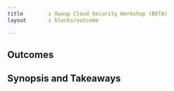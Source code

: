 ```yaml
---
title        : Owasp Cloud Security Workshop (BETA)
layout       : blocks/outcome

---
```



## Outcomes



## Synopsis and Takeaways
